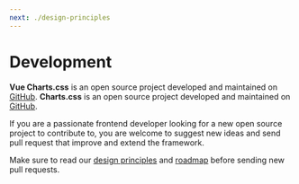 ```yaml
---
next: ./design-principles
---
```


# Development

**Vue Charts.css** is an open source project developed and maintained on [GitHub](https://github.com/mrspence/vue.charts.css).
**Charts.css** is an open source project developed and maintained on [GitHub](https://github.com/ChartsCSS/charts.css).

If you are a passionate frontend developer looking for a new open source project to contribute to, you are welcome to suggest new ideas and send pull request that improve and extend the framework.

Make sure to read our [design principles](/development/design-principles/) and [roadmap](/development/roadmap/) before sending new pull requests.
